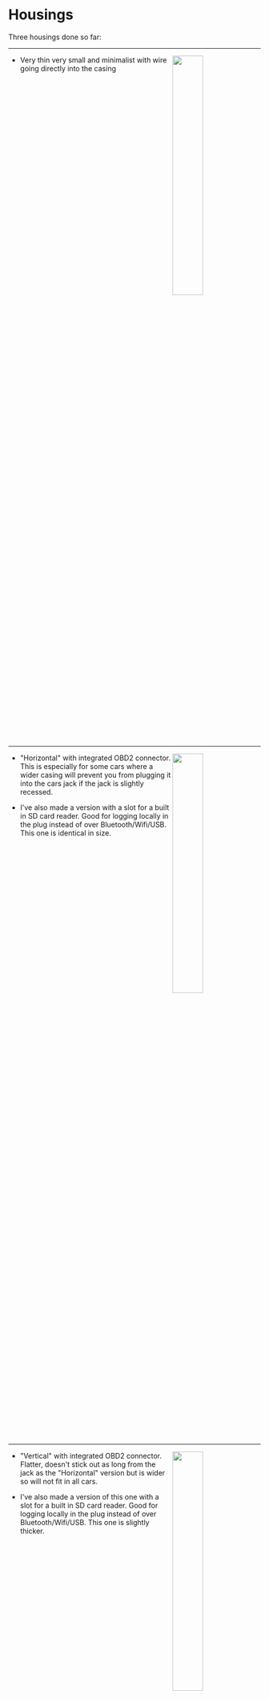 # Housings

Three housings done so far:

<hr>
<img src=https://user-images.githubusercontent.com/32169384/138956907-5b824772-4a7d-4e6e-83ae-9dbffd630f16.jpg width=35% align=right>  
  
- Very thin very small and minimalist with wire going directly into the casing
<br clear=all>
<hr>
  
<img src=https://user-images.githubusercontent.com/32169384/142175879-03e20653-0231-47e1-94f6-b4317e00aabb.jpg width=35% align=right>  

- "Horizontal" with integrated OBD2 connector. This is especially for some cars where a wider casing will prevent you from plugging it into the cars jack if the jack is slightly recessed.  
  
- I've also made a version with a slot for a built in SD card reader. Good for logging locally in the plug instead of over Bluetooth/Wifi/USB. This one is identical in size.
<br clear=all>
<hr>
  
<img src=picture coming...  width=35% align=right>  

- "Vertical" with integrated OBD2 connector. Flatter, doesn't stick out as long from the jack as the "Horizontal" version but is wider so will not fit in all cars.  
  
- I've also made a version of this one with a slot for a built in SD card reader. Good for logging locally in the plug instead of over Bluetooth/Wifi/USB. This one is slightly thicker.
<br clear=all>
<hr>


# OBD2 connector

Housing with an OBD2 connector so you can plug it in to the car directly.  

![4](https://user-images.githubusercontent.com/32169384/140327702-404299cf-1bcb-4222-90e2-c371de580c0e.jpg)

![142067937-3678866e-b6aa-4547-876a-56e76185f119](https://user-images.githubusercontent.com/32169384/142175879-03e20653-0231-47e1-94f6-b4317e00aabb.jpg)

![transparent-case-1](https://user-images.githubusercontent.com/32169384/140562989-ef19db84-efe9-4cef-b11b-e821bd927e71.jpg)

![transparent-case-2](https://user-images.githubusercontent.com/32169384/140562995-4514f3ca-1906-4697-8e62-0634e4d86257.jpg)

# Minimalist small and flat

![small-housing(0)](https://user-images.githubusercontent.com/32169384/138956886-f83ddebf-1960-4e5f-990a-a6d5ac4cba14.jpg)

![small-housing(1)](https://user-images.githubusercontent.com/32169384/138956907-5b824772-4a7d-4e6e-83ae-9dbffd630f16.jpg)

![small-housing(3)](https://user-images.githubusercontent.com/32169384/138956928-8b44a92c-3336-4f66-8bfb-3b2ae9432360.jpg)

![small-housing(2)](https://user-images.githubusercontent.com/32169384/138956945-97b0403a-e5a8-471f-bc6c-01ba239a281d.jpg)

![138956907-5b824772-4a7d-4e6e-83ae-9dbffd630f16](https://user-images.githubusercontent.com/32169384/143060877-c0aed2a2-6649-4952-a975-7c262e33fbed.jpg)
